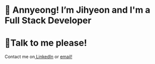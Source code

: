 <h1>👋 Annyeong! I’m Jihyeon and I'm a Full Stack Developer</h1>

<h1>💬Talk to me please!</h1>
Contact me on<a href="https://www.linkedin.com/in/jihyeonnam/"> LinkedIn</a> or <a
href="mailto:jihyeon.c.nam@gmail.com">
                email!
              </a>
